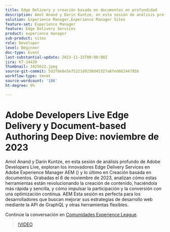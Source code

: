 ```yaml
---
title: Edge Delivery y creación basada en documentos en profundidad
description: Amol Anand y Darin Kuntze, en esta sesión de análisis profundo de Adobe Developers Live, exploran los innovadores Edge Delivery Services en Adobe Experience Manager AEM () y lo último en Creación basada en documentos. Grabadas el 6 de noviembre de 2023, analizan cómo estas herramientas están revolucionando la creación de contenido, haciéndola más rápida y sencilla, y cómo impulsar la participación y la conversión con una optimización continua. AEM Esta sesión es perfecta para los desarrolladores que buscan mejorar sus estrategias de desarrollo web mediante la API de GraphQL y otras herramientas flexibles.
solution: Experience Manager,Experience Manager Sites
feature-set: Experience Manager
feature: Edge Delivery Services
product: experience manager
sub-product: sites
role: Developer
level: Beginner
doc-type: Event
last-substantial-update: 2023-11-15T00:00:00Z
jira: KT-14420
thumbnail: 3425622.jpeg
source-git-commit: 5d2f0e8e5e75221d9250d45327a8fed66244785b
workflow-type: tm+mt
source-wordcount: '186'
ht-degree: 0%

---
```



# Adobe Developers Live Edge Delivery y Document-based Authoring Deep Dive: noviembre de 2023

Amol Anand y Darin Kuntze, en esta sesión de análisis profundo de Adobe Developers Live, exploran los innovadores Edge Delivery Services en Adobe Experience Manager AEM () y lo último en Creación basada en documentos. Grabadas el 6 de noviembre de 2023, analizan cómo estas herramientas están revolucionando la creación de contenido, haciéndola más rápida y sencilla, y cómo impulsar la participación y la conversión con una optimización continua. AEM Esta sesión es perfecta para los desarrolladores que buscan mejorar sus estrategias de desarrollo web mediante la API de GraphQL y otras herramientas flexibles.

Continúe la conversación en [Comunidades Experience League](https://adobe.ly/46KMTsh).

>[!VIDEO](https://video.tv.adobe.com/v/3425622/?learn=on)